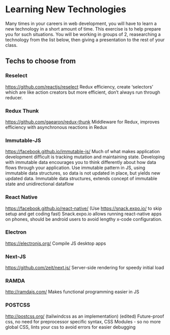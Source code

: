 # Learning New Technologies

Many times in your careers in web development, you will have to learn a new technology in a short amount of time.  This exercise is to help prepare you for such situations.  You will be working in groups of 2, reasearching a technology from the list below, then giving a presentation to the rest of your class.  

## Techs to choose from

### Reselect
https://github.com/reactjs/reselect
Redux efficiency, create ‘selectors’ which are like action creators but more efficient, don’t always run through reducer. 


### Redux Thunk
https://github.com/gaearon/redux-thunk
Middleware for Redux, improves efficiency with asynchronous reactions in Redux

### Immutable-JS
https://facebook.github.io/immutable-js/
Much of what makes application development difficult is tracking mutation and maintaining state. Developing with immutable data encourages you to think differently about how data flows through your application.
Use immutable pattern in JS, using immutable data structures, so data is not updated in place, but yields new updated data. 
Immutable data structures, extends concept of immutable state and unidirectional dataflow

### React Native
https://facebook.github.io/react-native/ (Use https://snack.expo.io/ to skip setup and get coding fast)
Snack.expo.io allows running react-native apps on phones, should be android users to avoid lengthy x-code configuration.

### Electron
https://electronjs.org/
Compile JS desktop apps

### Next-JS
https://github.com/zeit/next.js/
Server-side rendering for speedy initial load

### RAMDA
http://ramdajs.com/
Makes functional programming easier in JS

### POSTCSS
http://postcss.org/ (tailwindcss as an implementation) (edited)
Future-proof css, no need for preprocessor specific syntax, CSS Modules - so no more global CSS, lints your css to avoid errors for easier debugging

